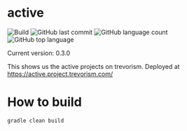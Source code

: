 # active
![Build](https://github.com/trevorism/active/actions/workflows/deploy.yml/badge.svg)
![GitHub last commit](https://img.shields.io/github/last-commit/trevorism/active)
![GitHub language count](https://img.shields.io/github/languages/count/trevorism/active)
![GitHub top language](https://img.shields.io/github/languages/top/trevorism/active)

Current version: 0.3.0

This shows us the active projects on trevorism. Deployed at https://active.project.trevorism.com/

# How to build
`gradle clean build`
